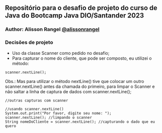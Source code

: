 ## Repositório para o desafio de projeto do curso de Java do Bootcamp Java DIO/Santander 2023

### Author: Alisson Rangel [@alissonrangel](https://github.com/alissonrangel)

### Decisões de projeto
- Uso da classe Scanner como pedido no desafio;
- Para capturar o nome do cliente, que pode ser composto, eu utilizei o método:
```
scanner.nextLine();
```
Obs.: Mas para utilizar o método nextLine() tive que colocar um outro scanner.nextLine() antes da chamada do primeiro, para limpar o Scanner e não saltar a linha de captura de dados com scanner.nextLine();

```
//outras capturas com scanner

//usando scanner.nextLine()
System.out.print("Por favor, digite seu nome: ");
scanner.nextLine(); //limpando o scanner
String nomeDoCliente = scanner.nextLine(); //capturando o dado que eu quero
```




